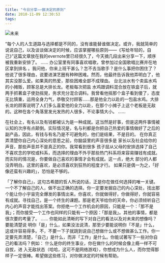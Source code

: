 ```yaml
---
title: "今日分享——做决定的原则"
date: 2010-11-09 12:30:53
tags:
---
```


![未来](../../../images/2010/11/2914637064_9f9412f242_b.jpg "未来") 

“每个人的人生道路与选择都是不同的，没有谁能替谁做决定。或许，我就简单的说说自己，以及谈谈做决定的时候，应该掌握哪些原则——《写给年轻的，自己》”这篇文章放在我的evernote里已经很久了，今天摘几段出来分享一下，顺序被我重新安排了。 …… 办公室里有同事喜欢唱歌，曾参加过全国歌唱比赛并在地区拿到排名 。我问他，你来上班干甚么？怎不去当歌手？是什么事把你困住了？ 他说了很多理由，说要进演艺圈有种种困难。然而，他最终告诉我他弄明白了，他其实没那么爱。如果真的热爱，那些困难全部不成理由。 台北淡水有个卖盐水鸡的小摊贩，顾客总是大排长龙。老板每次把盐 水鸡跟调料混合放在铁盒子后，就两手抓著盒子使劲摇晃，务求充分混合调料。我曾看他摇那个盒子看到傻了，态度无比慎重，运用全身力气，恭敬交付顾客……那是他全力以赴的一包盐水鸡。大排长龙的顾客说明了人们多么喜爱他的全力以赴，在那个小摊子上这个老板是无敌的。这种在各个角落里发光发热的人很多，不论事情大小。 …… 

在社会上，有名以及有钱都被认为是一种成就。这当然是好事，但是这两件事情被认知的次序有点颠倒。实际情况是，名与利都是你把自己热爱的事情做好了之后的副产品，因此，有钱与有名乃是不可避免的，他们是结果，不是目的。 在你真正弄清楚你自己内心深处的意思之前，你脑袋里的声音很多是 家长以及社会给你的声音，那些声音并不是真正的你。我常看到很多 孩子屈从父母的安排选择了自己不喜欢念的学校或科系，而选择的理由不外乎那些热门科系将来容易赚钱有成就。而实际的情况是，你要做自己喜欢的事情才会有成就。这一点，绝大 部分的人都没弄明白。这里的喜欢，是必须喜欢到狂热的程度才行。 如果只是偶一为之，「好像还蛮有兴趣的」，恐怕是不够的。 

「了解你自己」，这句古希腊的哲人所说的话，正是你在做任何选择的唯一关键。一个不了解自己的人，做不出正确的选择。你一定要发掘自己的内心深处，找出那个能让你小宇宙完全爆发的事情出来。你喜欢，你就做得好，你做得好，你就容易有成就。寻找自己，是一个终生的课题。那是老天爷给你的天命，你必须倾听自己内心的声音才能找出答案。你拒绝一个工作机会的原因，只能是一个：「那不是我」；而你接受一个工作也同样的只能有一个原因：「那是我」。其他的事情，都是很次要的考量了。 …… 你能如此清晰的写下对自己的看法以及对未来的想像吗？要能清楚说 明你「是」什么，如果没法说清，那至少要能说明你「不是」什么， 这或许容易得多。不，不要一下子就跳到说自己想做什么或不想做甚么工作。你一定要先弄清楚，「自己」是什么，而非「工作」是什么。你能试著写下一些对你自己的看法吗？例如： 什么是你的终生事业，你在做什么的时候会像上瘾一样不可自拔，进 入无敌状态（哈哈，这可不是网络游戏），你想成为什么人，而你觉得那样子一定很棒。希望做这些练习，对你做决定的时候有帮助。